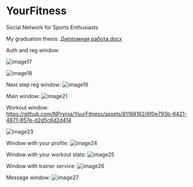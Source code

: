 # YourFitness
Social Network for Sports Enthusiasts 

My graduation thesis:
[Дипломная работа.docx](https://github.com/user-attachments/files/16482964/default.docx)


Auth and reg window:

![image17](https://github.com/user-attachments/assets/e4eb3458-bd7e-441e-a795-362c3e56cedd)

![image18](https://github.com/user-attachments/assets/657792f7-66f5-461d-89a3-0377cceafb27)

Next step reg window:
![image19](https://github.com/user-attachments/assets/fcc5db79-3ddd-4f9c-a252-a4438d4b1f2c)

Main window:
![image21](https://github.com/user-attachments/assets/71f6891c-6a1e-4315-98ff-a7f89fc8523b)

Workout window:
https://github.com/NPrynia/YourFitness/assets/81188162/6f0e793b-6421-4871-857e-d2d5c6d2d414

![image23](https://github.com/user-attachments/assets/87431c99-0f61-4fe8-a4fa-56757fb5b9d2)

Window with your profile:
![image24](https://github.com/user-attachments/assets/8f02e0ba-5b38-49c2-8ea5-bbaac4e5d5cf)

Window with your workout stats:
![image25](https://github.com/user-attachments/assets/b0b29a39-e24a-4058-b78a-2d297a5faf35)

Window with trainer service:
![image26](https://github.com/user-attachments/assets/25d19555-ee2f-4a90-918a-1a5d8618555e)

Message window:
![image27](https://github.com/user-attachments/assets/4fdb2d2f-4c43-4b54-adef-deabb4b1be4a)



